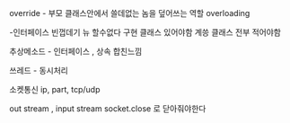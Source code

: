 override - 부모 클래스안에서 쓸데없는 놈을 덮어쓰는 역할
overloading

-인터페이스
빈껍데기
뉴 할수없다
구현 클래스 있어야함
계씅 클래스 전부 적어야함

추상메소드 - 인터페이스 , 상속 합친느낌

쓰레드 - 동시처리

소켓통신
ip, part, tcp/udp

out stream , input stream
socket.close 로 닫아줘야한다